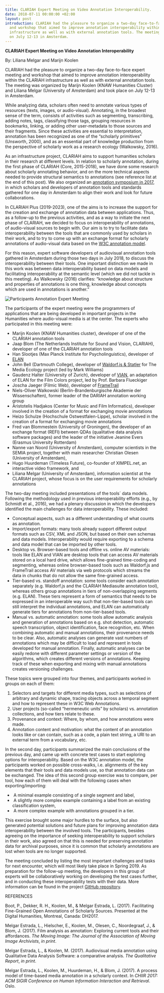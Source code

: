 ```yaml
---
title: CLARIAH Expert Meeting on Video Annotation Interoperability.
date: 2018-07-11 00:00:00 +02:00
layout: post
introduction: CLARIAH had the pleasure to organize a two-day face-to-face expert meeting
  and workshop that aimed to improve annotation interoperability within the CLARIAH
  infrastructure as well as with external annotation tools. The meeting took place
  on July 12-13 in Amsterdam.
---
```


**CLARIAH Expert Meeting on Video Annotation Interoperability**

By: Liliana Melgar and Marijn Koolen

CLARIAH had the pleasure to organize a two-day face-to-face expert meeting and workshop that aimed to improve annotation interoperability within the CLARIAH infrastructure as well as with external annotation tools. The meeting was organized by Marijn Koolen (KNAW Humanities Cluster) and Liliana Melgar (University of Amsterdam) and took place on July 12-13 in Amsterdam.

While analyzing data, scholars often need to annotate various types of resources (texts, images, or audio-visual). Annotating, in the broadest sense of the term, consists of activities such as segmenting, transcribing, adding notes, tags, classifying those tags, grouping resources in bookmarks, linking, or adding other user-metadata to those sources and their fragments. Since these activities are essential to interpretation, annotation has been recognized as one of the “scholarly primitives” (Unsworth, 2000), and as an essential part of knowledge production from the perspective of scholarly work as a research ecology (Walkowsky, 2016).

As an infrastructure project, CLARIAH aims to support humanities scholars in their research at different levels. In relation to scholarly annotation, during the first phase of CLARIAH (Core, 2015-2018), we have done some research about scholarly annotating behavior, and on the more technical aspects needed to provide structural semantics to annotations (see reference list at the end of this post). We also organized an [annotation symposium in 2017](https://clariah.github.io/mediasuite-blog/blog/2017/05/11/CLARIAH-annotation-symposium), in which scholars and developers of annotation tools and standards gathered for one day in Amsterdam to align their work and look for future collaborations. 

In CLARIAH Plus (2019-2023), one of the aims is to increase the support for the creation and exchange of annotation data between applications. Thus, as a follow-up to the previous activities, and as a way to initiate the next phase of CLARIAH, we decided to focus on interoperability of annotations, of audio-visual sources to begin with. Our aim is to try to facilitate data interoperability between the tools that are commonly used by scholars in their work, and to try to come up with an exchange format for scholarly annotations of audio-visual data based on the [W3C annotation model](https://www.w3.org/TR/annotation-model/). 

For this reason, expert software developers of audiovisual annotation tools gathered in Amsterdam during those two days in July 2018, to discuss the interoperability between their tools. One important distinction we made in this work was between data interoperability based on data models and facilitating interoperability at the semantic level (which we did not tackle in this meeting). As Walkowsky (2016) clarifies: “knowledge about structure and properties of annotations is one thing, knowledge about concepts which are used in annotations is another.”

![Participants Annotation Expert Meeting](/uploads/2018-07-11_annotation-expert-meeting1.jpg "2018-07-11_annotation-expert-meeting1.jpg")

The participants of the expert meeting were the programmers of applications that are being developed in important projects in the Humanities where audio-visual media is at the center. The experts who participated in this meeting were:

- Marijn Koolen (KNAW Humanities cluster), developer of one of the CLARIAH annotation tools
- Jaap Blom (The Netherlands Institute for Sound and Vision, CLARIAH), developer of one of the CLARIAH annotation tools
- Han Slootjes (Max Planck Institute for Psycholinguistics), developer of [ELAN](https://tla.mpi.nl/tools/tla-tools/elan/)
- John Bell (Dartmouth College), developer of [Waldorf.js & Statler](http://www.johnpbell.com/the-semantic-annotation-tool/) for The Media Ecology project (led by Mark Williams)
- Gaudenz Halter (University of Zurich), developer of [VIAN](https://filmcolors.org/2018/03/08/vian/), an adaptation of ELAN for the Film Colors project, led by Prof. Barbara Flueckiger
- Joscha Jaeger (Filmic Web), developer of [FrameTrail](https://frametrail.org/)
- Niels-Oliver Walkowski (Berlin-Brandenburgische Akademie der Wissenschaften), former leader of the DARIAH annotation working group
- Aristotelis Hadjakos (Center for Music and Film Informatics), developer involved in the creation of a format for exchanging movie annotations
- Heizo Schulze (Hochschule Ostwestfalen-Lippe), scholar involved in the creation of a format for exchanging movie annotations
- Fred van Blommestein (University of Groningen), the developer of an exchange format (REFI) between QDAs (qualitative data analysis software packages) and the leader of the initiative Jeanine Evers (Erasmus University Rotterdam)
- Nanne van Noord (University of Amsterdam), computer scientists in the SEMIA project, together with main researcher Christian Olesen (University of Amsterdam),
- Hugo Huurdeman (Timeless Future), co-founder of XIMPEL.net, an interactive video framework, and
- Liliana Melgar (University of Amsterdam), information scientist at the CLARIAH project, whose focus is on the user requirements for scholarly annotations

The two-day meeting included presentations of the tools´ data models. Following the methodology used in previous interoperability efforts (e.g., by Schmidt et al., 2016), we had a plenary discussion in which the developers identified the main challenges for data interoperability. These included:

- Conceptual aspects, such as a different understanding of what counts as annotation.
- Import/export formats: many tools already support different output formats such as CSV, XML and JSON, but based on their own schemas and data models. Interoperability would require exporting to a schema and data model that can be imported by other tools.
- Desktop vs. Browser-based tools and offline vs. online AV materials: tools like ELAN and VIAN are desktop tools that can access AV materials stored on a local hard drive, which allows fine-grained time-coding and segmenting, whereas online browser-based tools such as Waldorf.js and FrameTrail access AV materials via web protocols which streams the data in chunks that do not allow the same fine-grained access.  
- Tier-based vs. standoff annotation: some tools consider each annotation separately (e.g. Waldorf.js and the CLARIAH Mediasuite annotation tool), whereas others group annotations in tiers of non-overlapping segments (e.g. ELAN). These tiers represent a form of semantics that needs to be expressed in an interoperable way such that non-tier-based tools can still interpret the individual annotations, and ELAN can automatically generate tiers for annotations from non-tier-based tools. 
- Manual vs. automatic annotation: some tools allow automatic analysis and generation of annotations based on e.g. shot detection, automatic speech transcription, object identification, face recognition, etc. When combining automatic and manual annotations, their provenance needs to be clear. Also, automatic analyses can generate vast numbers of annotations which may be difficult to load and represent in tools developed for manual annotation. Finally, automatic analyses can be easily redone with different parameter settings or version of the algorithms, which creates different versions of annotations. Keeping track of these when exporting and mixing with manual annotations creates versioning challenges. 

These topics were grouped into four themes, and participants worked in groups on each of them:

1. Selectors and targets for different media types, such as selections of arbitrary and dynamic shape, tracing objects across a temporal segment and how to represent these in W3C Web Annotations. 
2. User projects (so-called “hermeneutic units” by scholars) vs. annotation collections, and how tiers relate to these.
3. Provenance and context: Where, by whom, and how annotations were made.
4. Annotation content and motivation: what the content of an annotation looks like or can contain, such as a code, a plain text string, a URI to an external term from a vocabulary, etc. 

In the second day, participants summarized the main conclusions of the previous day, and came up with concrete test cases to start exploring options for interoperability. Based on the W3C annotation model, the participants worked on possible cross-walks, i.e. alignments of the key elements that their tools and data models use, so that annotation data can be exchanged. The idea of this second group exercise was to compare, per tool, how each of them will deal with the following cases when exporting/importing:

- ​      A minimal example consisting of a single segment and label,
- ​      A slightly more complex example containing a label from an existing classification system,
- ​      A more complex example with annotations grouped in a tier.

This exercise brought some major hurdles to the surface, but also generated potential solutions and future plans for improving annotation data interoperability between the involved tools. The participants, besides agreeing on the importance of seeking interoperability to support scholars in their work, also agreed on that this is needed for preserving annotation data for archival purposes, since it is common that scholarly annotations are lost when tools are no longer supported.

The meeting concluded by listing the most important challenges and tasks for next encounter, which will most likely take place in Spring 2019. As preparation for the follow-up meeting, the developers in this group of experts will be collaboratively working on developing the test cases further, and in conducting these interoperability tests with their data.    More information can be found in the project [GitHub repository](https://github.com/CLARIAH/video-annotation-interoperability).

REFERENCES

Boot, P., Dekker, R. H., Koolen, M., & Melgar Estrada, L. (2017). Facilitating Fine-Grained Open Annotations of Scholarly Sources. Presented at the Digital Humanities, Montreal, Canada: DH2017.

Melgar Estrada, L., Hielscher, E., Koolen, M., Olesen, C., Noordegraaf, J., & Blom, J. (2017). Film analysis as annotation: Exploring current tools and their affordances. *The Moving Image: The Journal of the Association of Moving Image Archivists*, *in print*.

Melgar Estrada, L., & Koolen, M. (2017). Audiovisual media annotation using Qualitative Data Analysis Software: a comparative analysis. *The Qualitative Report*, *in print*.

Melgar Estrada, L., Koolen, M., Huurdeman, H., & Blom, J. (2017). A process model of time-based media annotation in a scholarly context. In *CHIIR 2017: ACM SIGIR Conference on Human Information Interaction and Retrieval*. Oslo.